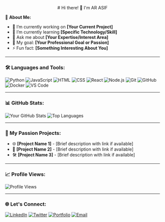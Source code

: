 <div align="center"> # Hi there! 👋 I'm AR ASIF </div>

🌟 **About Me:**
- 🔭 I’m currently working on **[Your Current Project]**
- 🌱 I’m currently learning **[Specific Technology/Skill]**
- 💬 Ask me about **[Your Expertise/Interest Area]**
- 🎯 My goal: **[Your Professional Goal or Passion]**
- ⚡ Fun fact: **[Something Interesting About You]**

---

### 🛠 Languages and Tools:
![Python](https://img.shields.io/badge/-Python-333333?style=flat&logo=python)
![JavaScript](https://img.shields.io/badge/-JavaScript-333333?style=flat&logo=javascript)
![HTML](https://img.shields.io/badge/-HTML-333333?style=flat&logo=html5)
![CSS](https://img.shields.io/badge/-CSS-333333?style=flat&logo=css3)
![React](https://img.shields.io/badge/-React-333333?style=flat&logo=react)
![Node.js](https://img.shields.io/badge/-Node.js-333333?style=flat&logo=node.js)
![Git](https://img.shields.io/badge/-Git-333333?style=flat&logo=git)
![GitHub](https://img.shields.io/badge/-GitHub-333333?style=flat&logo=github)
![Docker](https://img.shields.io/badge/-Docker-333333?style=flat&logo=docker)
![VS Code](https://img.shields.io/badge/-VS%20Code-333333?style=flat&logo=visual-studio-code)

---

### 📊 GitHub Stats:
![Your GitHub Stats](https://github-readme-stats.vercel.app/api?username=your-github-username&show_icons=true&theme=radical)
![Top Languages](https://github-readme-stats.vercel.app/api/top-langs/?username=your-github-username&layout=compact&theme=radical)

---

### 🚀 My Passion Projects:
- 🌐 **[Project Name 1]** - [Brief description with link if available]
- 📱 **[Project Name 2]** - [Brief description with link if available]
- 🛠 **[Project Name 3]** - [Brief description with link if available]

---

### 📈 Profile Views:
![Profile Views](https://komarev.com/ghpvc/?username=your-github-username&color=brightgreen)

---

### 🌐 Let's Connect:
[![LinkedIn](https://img.shields.io/badge/-LinkedIn-0e76a8?style=flat&logo=linkedin&logoColor=white)](https://www.linkedin.com/in/your-linkedin-username/)
[![Twitter](https://img.shields.io/badge/-Twitter-00acee?style=flat&logo=twitter&logoColor=white)](https://twitter.com/your-twitter-username/)
[![Portfolio](https://img.shields.io/badge/-Portfolio-000000?style=flat&logo=vercel&logoColor=white)](https://your-portfolio-link.com/)
[![Email](https://img.shields.io/badge/-Email-D14836?style=flat&logo=gmail&logoColor=white)](mailto:your-email@gmail.com)
<!---
- 👋 Hi, I’m @ARASIF1-6
- 👀 I’m interested in web development, android and . NET development, Machine Learning segment of AI & Robotics.
- 🌱 I’m currently learning ...
- 💞️ I’m looking to collaborate on ...
- 📫 How to reach me ...
--->

<!---
ARASIF1-6/ARASIF1-6 is a ✨ special ✨ repository because its `README.md` (this file) appears on your GitHub profile.
You can click the Preview link to take a look at your changes.
--->
